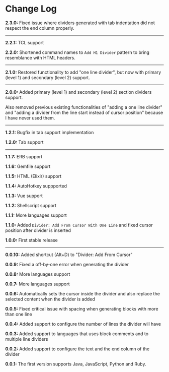 # Change Log

**2.3.0:** Fixed issue where dividers generated with tab indentation did not respect the end column properly.

---

**2.2.1:** TCL support

**2.2.0:** Shortened command names to `Add H1 Divider` pattern to bring resemblance with HTML headers.

---

**2.1.0:** Restored functionality to add "one line divider", but now with primary (level 1) and secondary (level 2) support.

---

**2.0.0:** Added primary (level 1) and secondary (level 2) section dividers support.

Also removed previous existing functionalities of "adding a one line divider" and "adding a divider from the line start instead of cursor position" because I have never used them.

---

**1.2.1:** Bugfix in tab support implementation

**1.2.0:** Tab support

---

**1.1.7:** ERB support

**1.1.6:** Gemfile support

**1.1.5:** HTML (Elixir) support

**1.1.4:** AutoHotkey suppported

**1.1.3:** Vue support

**1.1.2:** Shellscript support

**1.1.1:** More languages support

**1.1.0:** Added `Divider: Add From Cursor With One Line` and fixed cursor position after divider is inserted

**1.0.0:** First stable release

---

**0.0.10:** Added shortcut (Alt+D) to "Divider: Add From Cursor"

**0.0.9:** Fixed a off-by-one error when generating the divider

**0.0.8:** More languages support

**0.0.7:** More languages support

**0.0.6:** Automatically sets the cursor inside the divider and also replace the selected content when the divider is added

**0.0.5:** Fixed critical issue with spacing when generating blocks with more than one line

**0.0.4:** Added support to configure the number of lines the divider will have

**0.0.3:** Added support to languages that uses block comments and to multiple line dividers

**0.0.2:** Added support to configure the text and the end column of the divider

**0.0.1:** The first version supports Java, JavaScript, Python and Ruby.
